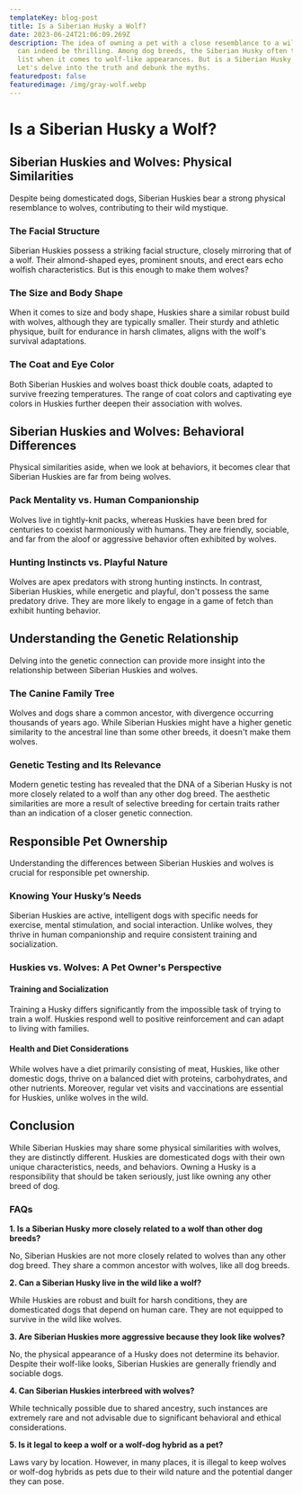 ```yaml
---
templateKey: blog-post
title: Is a Siberian Husky a Wolf?
date: 2023-06-24T21:06:09.269Z
description: The idea of owning a pet with a close resemblance to a wild wolf
  can indeed be thrilling. Among dog breeds, the Siberian Husky often tops the
  list when it comes to wolf-like appearances. But is a Siberian Husky a wolf?
  Let's delve into the truth and debunk the myths.
featuredpost: false
featuredimage: /img/gray-wolf.webp
---
```

# **Is a Siberian Husky a Wolf?**

## **Siberian Huskies and Wolves: Physical Similarities**

Despite being domesticated dogs, Siberian Huskies bear a strong physical resemblance to wolves, contributing to their wild mystique.

### **The Facial Structure**

Siberian Huskies possess a striking facial structure, closely mirroring that of a wolf. Their almond-shaped eyes, prominent snouts, and erect ears echo wolfish characteristics. But is this enough to make them wolves?

### **The Size and Body Shape**

When it comes to size and body shape, Huskies share a similar robust build with wolves, although they are typically smaller. Their sturdy and athletic physique, built for endurance in harsh climates, aligns with the wolf's survival adaptations.

### **The Coat and Eye Color**

Both Siberian Huskies and wolves boast thick double coats, adapted to survive freezing temperatures. The range of coat colors and captivating eye colors in Huskies further deepen their association with wolves.

## **Siberian Huskies and Wolves: Behavioral Differences**

Physical similarities aside, when we look at behaviors, it becomes clear that Siberian Huskies are far from being wolves.

### **Pack Mentality vs. Human Companionship**

Wolves live in tightly-knit packs, whereas Huskies have been bred for centuries to coexist harmoniously with humans. They are friendly, sociable, and far from the aloof or aggressive behavior often exhibited by wolves.

### **Hunting Instincts vs. Playful Nature**

Wolves are apex predators with strong hunting instincts. In contrast, Siberian Huskies, while energetic and playful, don't possess the same predatory drive. They are more likely to engage in a game of fetch than exhibit hunting behavior.

## **Understanding the Genetic Relationship**

Delving into the genetic connection can provide more insight into the relationship between Siberian Huskies and wolves.

### **The Canine Family Tree**

Wolves and dogs share a common ancestor, with divergence occurring thousands of years ago. While Siberian Huskies might have a higher genetic similarity to the ancestral line than some other breeds, it doesn't make them wolves.

### **Genetic Testing and Its Relevance**

Modern genetic testing has revealed that the DNA of a Siberian Husky is not more closely related to a wolf than any other dog breed. The aesthetic similarities are more a result of selective breeding for certain traits rather than an indication of a closer genetic connection.

## **Responsible Pet Ownership**

Understanding the differences between Siberian Huskies and wolves is crucial for responsible pet ownership.

### **Knowing Your Husky’s Needs**

Siberian Huskies are active, intelligent dogs with specific needs for exercise, mental stimulation, and social interaction. Unlike wolves, they thrive in human companionship and require consistent training and socialization.

### **Huskies vs. Wolves: A Pet Owner's Perspective**

#### **Training and Socialization**

Training a Husky differs significantly from the impossible task of trying to train a wolf. Huskies respond well to positive reinforcement and can adapt to living with families.

#### **Health and Diet Considerations**

While wolves have a diet primarily consisting of meat, Huskies, like other domestic dogs, thrive on a balanced diet with proteins, carbohydrates, and other nutrients. Moreover, regular vet visits and vaccinations are essential for Huskies, unlike wolves in the wild.

## **Conclusion**

While Siberian Huskies may share some physical similarities with wolves, they are distinctly different. Huskies are domesticated dogs with their own unique characteristics, needs, and behaviors. Owning a Husky is a responsibility that should be taken seriously, just like owning any other breed of dog.

### **FAQs**

**1. Is a Siberian Husky more closely related to a wolf than other dog breeds?**

No, Siberian Huskies are not more closely related to wolves than any other dog breed. They share a common ancestor with wolves, like all dog breeds.

**2. Can a Siberian Husky live in the wild like a wolf?**

While Huskies are robust and built for harsh conditions, they are domesticated dogs that depend on human care. They are not equipped to survive in the wild like wolves.

**3. Are Siberian Huskies more aggressive because they look like wolves?**

No, the physical appearance of a Husky does not determine its behavior. Despite their wolf-like looks, Siberian Huskies are generally friendly and sociable dogs.

**4. Can Siberian Huskies interbreed with wolves?**

While technically possible due to shared ancestry, such instances are extremely rare and not advisable due to significant behavioral and ethical considerations.

**5. Is it legal to keep a wolf or a wolf-dog hybrid as a pet?**

Laws vary by location. However, in many places, it is illegal to keep wolves or wolf-dog hybrids as pets due to their wild nature and the potential danger they can pose.